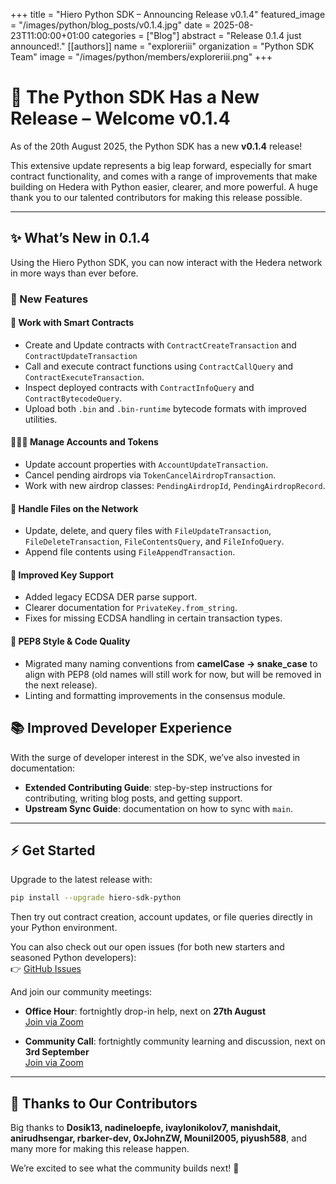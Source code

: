 +++
title           = "Hiero Python SDK – Announcing Release v0.1.4"
featured_image  = "/images/python/blog_posts/v0.1.4.jpg"
date            = 2025-08-23T11:00:00+01:00
categories      = ["Blog"]
abstract        = "Release 0.1.4 just announced!."
[[authors]]
  name         = "exploreriii"
  organization = "Python SDK Team"
  image        = "/images/python/members/exploreriii.png"
+++

# 🚀 The Python SDK Has a New Release – Welcome v0.1.4

As of the 20th August 2025, the Python SDK has a new **v0.1.4** release!

This extensive update represents a big leap forward, especially for smart contract functionality, and comes with a range of improvements that make building on Hedera with Python easier, clearer, and more powerful. A huge thank you to our talented contributors for making this release possible.

---

## ✨ What’s New in 0.1.4

Using the Hiero Python SDK, you can now interact with the Hedera network in more ways than ever before.

### 🔹 New Features

#### 🚀 Work with Smart Contracts
- Create and Update contracts with `ContractCreateTransaction` and `ContractUpdateTransaction`
- Call and execute contract functions using `ContractCallQuery` and `ContractExecuteTransaction`.
- Inspect deployed contracts with `ContractInfoQuery` and `ContractBytecodeQuery`.
- Upload both `.bin` and `.bin-runtime` bytecode formats with improved utilities.

#### 🧑‍🤝‍🧑 Manage Accounts and Tokens
- Update account properties with `AccountUpdateTransaction`.
- Cancel pending airdrops via `TokenCancelAirdropTransaction`.
- Work with new airdrop classes: `PendingAirdropId`, `PendingAirdropRecord`.

#### 📂 Handle Files on the Network
- Update, delete, and query files with `FileUpdateTransaction`, `FileDeleteTransaction`, `FileContentsQuery`, and `FileInfoQuery`.
- Append file contents using `FileAppendTransaction`.

#### 🔐 Improved Key Support
- Added legacy ECDSA DER parse support.
- Clearer documentation for `PrivateKey.from_string`.
- Fixes for missing ECDSA handling in certain transaction types.

#### 📝 PEP8 Style & Code Quality
- Migrated many naming conventions from **camelCase → snake_case** to align with PEP8 (old names will still work for now, but will be removed in the next release).
- Linting and formatting improvements in the consensus module.

## 📚 Improved Developer Experience
With the surge of developer interest in the SDK, we’ve also invested in documentation:
- **Extended Contributing Guide**: step-by-step instructions for contributing, writing blog posts, and getting support.
- **Upstream Sync Guide**: documentation on how to sync with `main`.

---

## ⚡ Get Started
Upgrade to the latest release with:

```bash
pip install --upgrade hiero-sdk-python
```

Then try out contract creation, account updates, or file queries directly in your Python environment.

You can also check out our open issues (for both new starters and seasoned Python developers):  
👉 [GitHub Issues](https://github.com/hiero-ledger/hiero-sdk-python/issues)

And join our community meetings:  
- **Office Hour**: fortnightly drop-in help, next on **27th August**  
  [Join via Zoom](https://zoom-lfx.platform.linuxfoundation.org/meetings/hiero?view=week)  

- **Community Call**: fortnightly community learning and discussion, next on **3rd September**  
  [Join via Zoom](https://zoom-lfx.platform.linuxfoundation.org/meetings/hiero?view=week&occurrence=1758117600)

---

## 🙌 Thanks to Our Contributors
Big thanks to **Dosik13, nadineloepfe, ivaylonikolov7, manishdait, anirudhsengar, rbarker-dev, 0xJohnZW, Mounil2005, piyush588**, and many more for making this release happen.

We’re excited to see what the community builds next! 🚀
